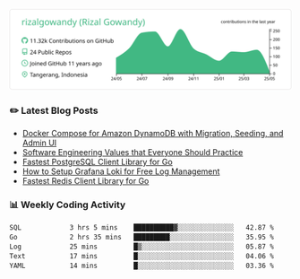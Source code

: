 ![profile-details](profile-summary-card-output/vue/0-profile-details.svg)

### :pencil2: Latest Blog Posts
<!-- BLOG-POST-LIST:START -->
- [Docker Compose for Amazon DynamoDB with Migration, Seeding, and Admin UI](https://medium.com/geekculture/docker-compose-for-amazon-dynamodb-with-migration-seeding-and-admin-ui-db11a348cc6a?source=rss-5763b0f1aba6------2)
- [Software Engineering Values that Everyone Should Practice](https://levelup.gitconnected.com/software-engineering-values-that-everyone-should-practice-c980d00cd103?source=rss-5763b0f1aba6------2)
- [Fastest PostgreSQL Client Library for Go](https://levelup.gitconnected.com/fastest-postgresql-client-library-for-go-579fa97909fb?source=rss-5763b0f1aba6------2)
- [How to Setup Grafana Loki for Free Log Management](https://levelup.gitconnected.com/how-to-setup-grafana-loki-for-free-log-management-ceb60558503c?source=rss-5763b0f1aba6------2)
- [Fastest Redis Client Library for Go](https://levelup.gitconnected.com/fastest-redis-client-library-for-go-7993f618f5ab?source=rss-5763b0f1aba6------2)
<!-- BLOG-POST-LIST:END -->

### 📊 Weekly Coding Activity
<!--START_SECTION:waka-->

```txt
SQL            3 hrs 5 mins    ██████████▓░░░░░░░░░░░░░░   42.87 %
Go             2 hrs 35 mins   █████████░░░░░░░░░░░░░░░░   35.95 %
Log            25 mins         █▒░░░░░░░░░░░░░░░░░░░░░░░   05.87 %
Text           17 mins         █░░░░░░░░░░░░░░░░░░░░░░░░   04.06 %
YAML           14 mins         █░░░░░░░░░░░░░░░░░░░░░░░░   03.36 %
```

<!--END_SECTION:waka-->
